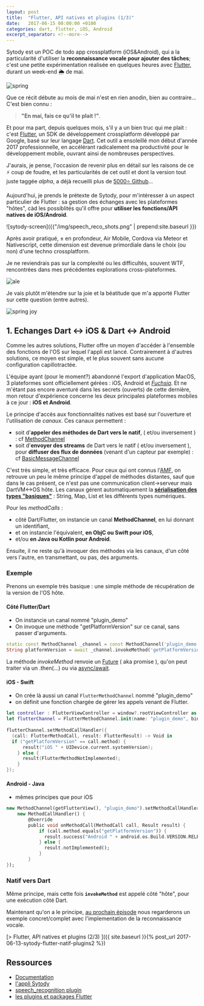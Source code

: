 ```yaml
---
layout: post
title:  "Flutter, API natives et plugins (1/3)"
date:   2017-06-15 00:00:00 +0100
categories: dart, flutter, iOS, Android
excerpt_separator: <!--more-->
---
```


Sytody est un POC de todo app crossplatform (iOS&Android), 
qui a la particularité d'utiliser la **reconnaissance vocale pour ajouter des tâches**;
c'est une petite expérimentation réalisée en quelques heures avec [Flutter](http://flutter.io), 
durant un week-end 🌦 de mai.

![spring](https://media.giphy.com/media/RrkNTIh8ymPPG/giphy.gif)

<!--more-->

Que ce récit débute au mois de mai n'est en rien anodin, bien au contraire... 
C'est bien connu : 

>**"En mai, fais ce qu'il te plait !"**.
 
Et pour ma part, depuis quelques mois, s'il y a un bien truc qui me plait : c'est [Flutter](http://flutter.io), 
un SDK de développement crossplatform développé par Google, basé sur leur langage [Dart](https://www.dartlang.org).
Cet outil a ensoleillé mon début d'année 2017 professionnelle, 
en accélérant radicalement ma productivité pour le développement mobile, ouvrant ainsi de nombreuses perspectives.

J'aurais, je pense, l'occasion de revenir plus en détail sur les raisons de ce ⚡️ coup de foudre,
et les particularités de cet outil et dont la version tout juste taggée *alpha*, 
a déjà recueilli plus de [5000⭐️ Github](https://githib.com/flutter/flutter)...

Aujourd'hui, je prends le prétexte de Sytody, pour m'intéresser à un aspect particulier de Flutter : 
sa gestion des échanges avec les plateformes "hôtes", 
càd les possiblités qu'il offre pour **utiliser les fonctions/API natives de iOS/Android**.

![sytody-screen]({{"/img/speech_reco_shots.png" | prepend:site.baseurl }})

Après avoir pratiqué, ± en profondeur, Air Mobile, Cordova via Meteor et Nativescript, 
cette dimension est devenue primordiale dans le choix (ou non) d'une techno crossplatform.

Je ne reviendrais pas sur la complexité ou les difficultés, souvent WTF, rencontrées dans mes précédentes explorations cross-plateformes.

![aïe](https://media0.giphy.com/media/YIE4cgmV6KxBS/200.gif)

Je vais plutôt m'étendre sur la joie et la béatitude que m'a apporté Flutter sur cette question (entre autres).

![spring joy](https://media2.giphy.com/media/wNipYAoZ3iaEE/200.gif)

## 1. Echanges Dart <-> iOS & Dart <-> Android
 
Comme les autres solutions, 
Flutter offre un moyen d'accéder à l'ensemble des fonctions de l'OS sur lequel l'appli est lancé.
Contrairement à d'autres solutions, ce moyen est simple, et le plus souvent sans aucune configuration capillotractée. 

L'équipe ayant (pour le moment?) abandonné l'export d'application MacOS,
3 plateformes sont officiellement gérées : iOS, Android et [*Fuchsia*](https://github.com/fuchsia-mirror). 
Et ne m'étant pas encore aventuré dans les secrets (ouverts) de cette dernière, 
mon retour d'expérience concerne les deux principales plateformes mobiles à ce jour : **iOS et Android**.

Le principe d'accès aux fonctionnalités natives est basé sur l'ouverture et l'utilisation de *canaux*. 
Ces canaux permettent :

- soit d'**appeler des méthodes de Dart vers le natif**, ( et/ou inversement ) : 
cf [MethodChannel](https://docs.flutter.io/flutter/services/MethodChannel-class.html)
- soit d'**envoyer des streams** de Dart vers le natif ( et/ou inversement ), 
pour **diffuser des flux de données** (venant d'un capteur par exemple) : 
cf [BasicMessageChannel](https://docs.flutter.io/flutter/services/BasicMessageChannel-class.html) 

C'est très simple, et très efficace. Pour ceux qui ont connus l'[AMF](https://en.wikipedia.org/wiki/Action_Message_Format), on retrouve un peu le même principe d'appel de méthodes distantes, sauf que dans le cas présent, ce n'est pas une communication client->serveur mais DartVM<->OS hôte. Les canaux gérent automatiquement la [**sérialisation des types "basiques"**](https://flutter.io/platform-channels/#codec) : String, Map, List et les différents types numériques. 
 
Pour les *methodCalls* : 
- côté Dart/Flutter, on instancie un canal **MethodChannel**, en lui donnant un identifiant,
- et on instancie l'équivalent, **en ObjC ou Swift pour iOS**, 
- et/ou **en Java ou Kotlin pour Android**.

Ensuite, il ne reste qu'à invoquer des méthodes via les canaux, d'un côté vers l'autre, en transmettant, ou pas, des arguments. 

### Exemple

Prenons un exemple très basique : 
une simple méthode de récupération de la version de l'OS hôte.

#### Côté Flutter/Dart

- On instancie un canal nommé "plugin_demo"
- On invoque une méthode "getPlatformVersion" sur ce canal, sans passer d'arguments.

```dart
static const MethodChannel _channel = const MethodChannel('plugin_demo');
String platformVersion = await _channel.invokeMethod('getPlatformVersion');
```

La méthode *invokeMethod* renvoie un [Future](https://www.dartlang.org/tutorials/language/futures) ( aka promise ), 
qu'on peut traiter via un .then(...) ou via [async/await](https://www.dartlang.org/articles/language/await-async).

#### iOS - Swift

- On crée là aussi un canal `FlutterMethodChannel` nommé "plugin_demo"
- on définit une fonction chargée de gérer les appels venant de Flutter.

```swift
let controller : FlutterViewController = window?.rootViewController as! FlutterViewController;
let flutterChannel = FlutterMethodChannel.init(name: "plugin_demo", binaryMessenger: controller);
  
flutterChannel.setMethodCallHandler({
  (call: FlutterMethodCall, result: FlutterResult) -> Void in
  if ("getPlatformVersion" == call.method) {
      result("iOS " + UIDevice.current.systemVersion);
    } else {
      result(FlutterMethodNotImplemented);
    }
});
```

#### Android - Java

- mêmes principes que pour iOS

```dart
new MethodChannel(getFlutterView(), "plugin_demo").setMethodCallHandler(
    new MethodCallHandler() {
        @Override
        public void onMethodCall(MethodCall call, Result result) {
            if (call.method.equals("getPlatformVersion")) {
              result.success("Android " + android.os.Build.VERSION.RELEASE);
            } else {
              result.notImplemented();
            }
        }
});
```

### Natif vers Dart

Même principe, mais cette fois **`invokeMethod`** est appelé côté "hôte", pour une exécution côté Dart.

Maintenant qu'on a le principe, [au prochain épisode]() nous regarderons un exemple concret/complet avec l'implementation de la reconnaissance vocale. 

[> Flutter, API natives et plugins (2/3) ]({{ site.baseurl }}{% post_url 2017-06-13-sytody-flutter-natif-plugins2 %})

## Ressources

- [Documentation](https://flutter.io/platform-plugins/)
- [l'appli Sytody](http://github.com/rxlabz/sytody)
- [speech_recognition plugin](http://github.com/rxlabz/speech_recognition)
- [les plugins et packages Flutter](https://pub.dartlang.org/flutter/packages/)